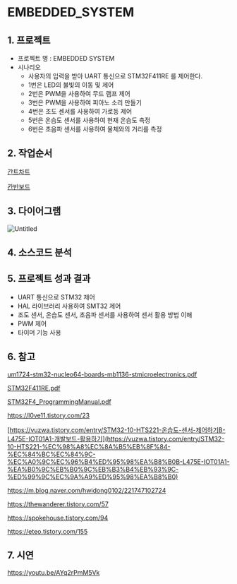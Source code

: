 # EMBEDDED_SYSTEM

## 1. 프로젝트

- 프로젝트 명 : EMBEDDED SYSTEM
- 시나리오
    - 사용자의 입력을 받아 UART 통신으로 STM32F411RE 를 제어한다.
    - 1번은 LED의 불빛의 이동 및 제어
    - 2번은 PWM을 사용하여 무드 램프 제어
    - 3번은 PWM을 사용하여 피아노 소리 만들기
    - 4번은 조도 센서를 사용하여 가로등 제어
    - 5번은 온습도 센서를 사용하여 현재 온습도 측정
    - 6번은 초음파 센서를 사용하여 물체와의 거리를 측정

## 2. 작업순서

[간트차트](https://www.notion.so/71d7fa2e5d9142a1ad09d9f46a654a54?pvs=21)

[칸반보드](https://www.notion.so/a384b3ba1f08410594e076cec00b4e84?pvs=21)

## 3. 다이어그램

![Untitled](https://prod-files-secure.s3.us-west-2.amazonaws.com/de458be3-9f2d-41fc-b9d0-2f0b628fafc9/822ead24-b672-46b7-bc4a-83b20cbc5e7c/Untitled.png)

## 4. 소스코드 분석

## 5. 프로젝트 성과 결과

- UART 통신으로 STM32 제어
- HAL 라이브러리 사용하여 SMT32 제어
- 조도 센서, 온습도 센서, 초음파 센서를 사용하여 센서 활용 방법 이해
- PWM 제어
- 타이머 기능 사용

## 6. 참고

[um1724-stm32-nucleo64-boards-mb1136-stmicroelectronics.pdf](https://prod-files-secure.s3.us-west-2.amazonaws.com/de458be3-9f2d-41fc-b9d0-2f0b628fafc9/b41bb7f3-907a-49a7-b656-a9ae137e862c/um1724-stm32-nucleo64-boards-mb1136-stmicroelectronics.pdf)

[STM32F411RE.pdf](https://prod-files-secure.s3.us-west-2.amazonaws.com/de458be3-9f2d-41fc-b9d0-2f0b628fafc9/55ec39e8-6fa3-4d98-af85-fef33d5468d9/STM32F411RE.pdf)

[STM32F4_ProgrammingManual.pdf](https://prod-files-secure.s3.us-west-2.amazonaws.com/de458be3-9f2d-41fc-b9d0-2f0b628fafc9/b028b99f-7d74-43ca-bbe9-1fa097ab8900/STM32F4_ProgrammingManual.pdf)

https://l0ve11.tistory.com/23

[https://vuzwa.tistory.com/entry/STM32-10-HTS221-온습도-센서-제어하기B-L475E-IOT01A1-개발보드-활용하기](https://vuzwa.tistory.com/entry/STM32-10-HTS221-%EC%98%A8%EC%8A%B5%EB%8F%84-%EC%84%BC%EC%84%9C-%EC%A0%9C%EC%96%B4%ED%95%98%EA%B8%B0B-L475E-IOT01A1-%EA%B0%9C%EB%B0%9C%EB%B3%B4%EB%93%9C-%ED%99%9C%EC%9A%A9%ED%95%98%EA%B8%B0)

https://m.blog.naver.com/hwidong0102/221747102724

https://thewanderer.tistory.com/57

https://spokehouse.tistory.com/94

https://eteo.tistory.com/155

## 7. 시연

https://youtu.be/AYq2rPmM5Vk
